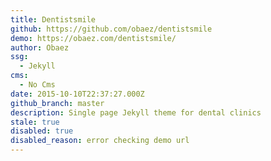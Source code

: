 ```yaml
---
title: Dentistsmile
github: https://github.com/obaez/dentistsmile
demo: https://obaez.com/dentistsmile/
author: Obaez
ssg:
  - Jekyll
cms:
  - No Cms
date: 2015-10-10T22:37:27.000Z
github_branch: master
description: Single page Jekyll theme for dental clinics
stale: true
disabled: true
disabled_reason: error checking demo url
---
```


